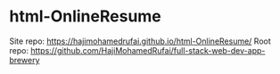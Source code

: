 # html-OnlineResume
Site repo: https://hajimohamedrufai.github.io/html-OnlineResume/
Root repo: https://github.com/HajiMohamedRufai/full-stack-web-dev-app-brewery